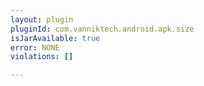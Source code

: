 ```yaml
---
layout: plugin
pluginId: com.vanniktech.android.apk.size
isJarAvailable: true
error: NONE
violations: []

---
```

